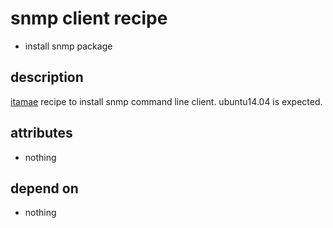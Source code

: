 snmp client recipe
===
- install snmp package

## description
[itamae](https://github.com/itamae-kitchen/itamae "itamae") recipe to install snmp command line client.
ubuntu14.04 is expected.

## attributes
- nothing

## depend on
- nothing
